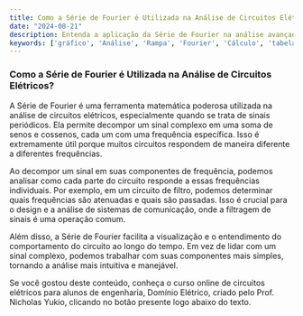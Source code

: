 ```yaml
---
title: Como a Série de Fourier é Utilizada na Análise de Circuitos Elétricos?
date: "2024-08-21"
description: Entenda a aplicação da Série de Fourier na análise avançada de circuitos elétricos.
keywords: ['gráfico', 'Análise', 'Rampa', 'Fourier', 'Cálculo', 'tabela', 'Série']
---
```


### Como a Série de Fourier é Utilizada na Análise de Circuitos Elétricos?

A Série de Fourier é uma ferramenta matemática poderosa utilizada na análise de circuitos elétricos, especialmente quando se trata de sinais periódicos. Ela permite decompor um sinal complexo em uma soma de senos e cossenos, cada um com uma frequência específica. Isso é extremamente útil porque muitos circuitos respondem de maneira diferente a diferentes frequências.

Ao decompor um sinal em suas componentes de frequência, podemos analisar como cada parte do circuito responde a essas frequências individuais. Por exemplo, em um circuito de filtro, podemos determinar quais frequências são atenuadas e quais são passadas. Isso é crucial para o design e a análise de sistemas de comunicação, onde a filtragem de sinais é uma operação comum.

Além disso, a Série de Fourier facilita a visualização e o entendimento do comportamento do circuito ao longo do tempo. Em vez de lidar com um sinal complexo, podemos trabalhar com suas componentes mais simples, tornando a análise mais intuitiva e manejável.

Se você gostou deste conteúdo, conheça o curso online de circuitos elétricos para alunos de engenharia, Domínio Elétrico, criado pelo Prof. Nicholas Yukio, clicando no botão presente logo abaixo do texto.